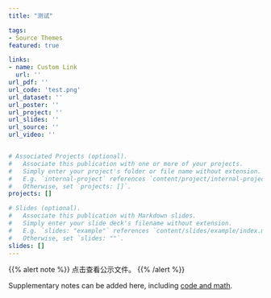 ```yaml
---
title: "测试"

tags:
- Source Themes
featured: true

links:
- name: Custom Link
  url: ''
url_pdf: ''
url_code: 'test.png'
url_dataset: ''
url_poster: ''
url_project: ''
url_slides: ''
url_source: ''
url_video: ''


# Associated Projects (optional).
#   Associate this publication with one or more of your projects.
#   Simply enter your project's folder or file name without extension.
#   E.g. `internal-project` references `content/project/internal-project/index.md`.
#   Otherwise, set `projects: []`.
projects: []

# Slides (optional).
#   Associate this publication with Markdown slides.
#   Simply enter your slide deck's filename without extension.
#   E.g. `slides: "example"` references `content/slides/example/index.md`.
#   Otherwise, set `slides: ""`.
slides: []
---
```


{{% alert note %}}
点击查看公示文件。
{{% /alert %}}


Supplementary notes can be added here, including [code and math](https://sourcethemes.com/academic/docs/writing-markdown-latex/).

